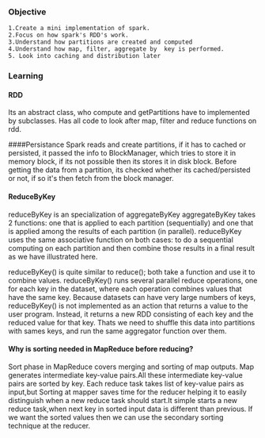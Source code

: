 ### Objective
    1.Create a mini implementation of spark.
    2.Focus on how spark's RDD's work.
    3.Understand how partitions are created and computed
    4.Understand how map, filter, aggregate by  key is performed.
    5. Look into caching and distribution later
  
 ### Learning
 
 #### RDD
 Its an abstract class, who compute and getPartitions have to implemented by subclasses.
 Has all code to look after map, filter and reduce functions on rdd.
  
  
 ####Persistance 
 Spark reads and create partitions, if it has to cached or persisted, it passed the
 info to BlockManager, which tries to store it in memory block, if its not possible then its stores it in 
 disk block. Before getting the data from a partition, its checked whether its cached/persisted or not,
 if so it's then fetch from the block manager.
 
 #### ReduceByKey
 reduceByKey is an specialization of aggregateByKey aggregateByKey takes 2 functions:
 one that is applied to each partition (sequentially) and one that is applied among 
 the results of each partition (in parallel). reduceByKey uses the same associative 
 function on both cases: to do a sequential computing on each partition and then
 combine those results in a final result as we have illustrated here.
 
 reduceByKey() is quite similar to reduce(); both take a function and use it to 
 combine values. reduceByKey() runs several parallel reduce operations, 
 one for each key in the dataset, where each operation combines values 
 that have the same key. Because datasets can have very large numbers of keys, 
 reduceByKey() is not implemented as an action that returns a value to the user 
 program. Instead, it returns a new RDD consisting of each key and the reduced 
 value for that key. Thats we need to shuffle this data into partitions with sames keys, 
 and run the same aggregator function over them.
 


 #### Why is sorting needed in MapReduce before reducing?
Sort phase in MapReduce covers merging and sorting of map outputs. Map generates 
intermediate key-value pairs.All these intermediate key-value pairs are sorted by key.
Each reduce task takes list of key-value pairs as input,but Sorting at mapper saves 
time for the reducer helping it to easily distinguish when a new reduce task should 
start.It simple starts a new reduce task,when next key in sorted input data is 
different than previous. If we want the sorted values then we can use the 
secondary sorting technique at the reducer.
